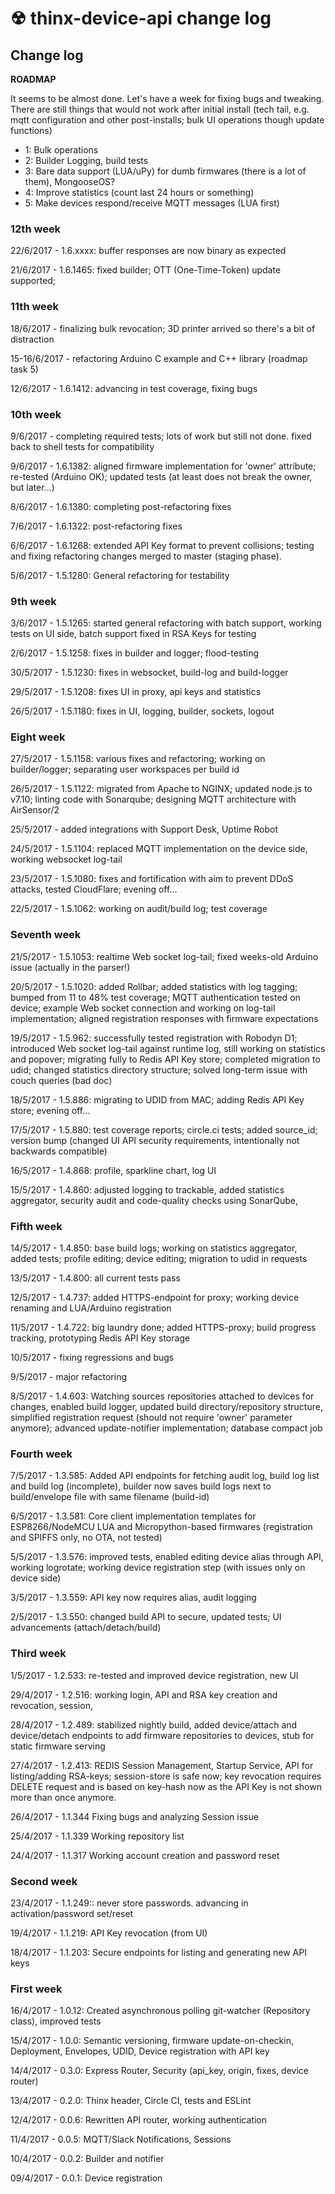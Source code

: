 # ☢ thinx-device-api change log

## Change log

**ROADMAP**

It seems to be almost done. Let's have a week for fixing bugs and tweaking. There are still things that would not work after initial install (tech tail, e.g. mqtt configuration and other post-installs; bulk UI operations though update functions)

* 1: Bulk operations
* 2: Builder Logging, build tests
* 3: Bare data support (LUA/uPy) for dumb firmwares (there is a lot of them), MongooseOS?
* 4: Improve statistics (count last 24 hours or something)
* 5: Make devices respond/receive MQTT messages (LUA first)

### 12th week

22/6/2017 - 1.6.xxxx: buffer responses are now binary as expected

21/6/2017 - 1.6.1465: fixed builder; OTT (One-Time-Token) update supported;

### 11th week

18/6/2017 - finalizing bulk revocation; 3D printer arrived so there's a bit of distraction

15-16/6/2017 - refactoring Arduino C example and C++ library (roadmap task 5)

12/6/2017 - 1.6.1412: advancing in test coverage, fixing bugs

### 10th week

9/6/2017 - completing required tests; lots of work but still not done. fixed back to shell tests for compatibility

9/6/2017 - 1.6.1382: aligned firmware implementation for 'owner' attribute; re-tested (Arduino OK); updated tests (at least does not break the owner, but later...)

8/6/2017 - 1.6.1380: completing post-refactoring fixes

7/6/2017 - 1.6.1322: post-refactoring fixes

6/6/2017 - 1.6.1268: extended API Key format to prevent collisions; testing and fixing refactoring changes merged to master (staging phase).

5/6/2017 - 1.5.1280: General refactoring for testability

### 9th week

3/6/2017 - 1.5.1265: started general refactoring with batch support, working tests on UI side, batch support fixed in RSA Keys for testing

2/6/2017 - 1.5.1258: fixes in builder and logger; flood-testing

30/5/2017 - 1.5.1230: fixes in websocket, build-log and build-logger

29/5/2017 - 1.5.1208: fixes UI in proxy, api keys and statistics

26/5/2017 - 1.5.1180: fixes in UI, logging, builder, sockets, logout

### Eight week

27/5/2017 - 1.5.1158: various fixes and refactoring; working on builder/logger; separating user workspaces per build id

26/5/2017 - 1.5.1122: migrated from Apache to NGINX; updated node.js to v7.10; linting code with Sonarqube; designing MQTT architecture with AirSensor/2

25/5/2017 - added integrations with Support Desk, Uptime Robot

24/5/2017 - 1.5.1104: replaced MQTT implementation on the device side, working websocket log-tail

23/5/2017 - 1.5.1080: fixes and fortification with aim to prevent DDoS attacks, tested CloudFlare; evening off...

22/5/2017 - 1.5.1062: working on audit/build log; test coverage

### Seventh week

21/5/2017 - 1.5.1053: realtime Web socket log-tail; fixed weeks-old Arduino issue (actually in the parser!)

20/5/2017 - 1.5.1020: added Rollbar; added statistics with log tagging; bumped from 11 to 48% test coverage; MQTT authentication tested on device; example Web socket connection and working on log-tail implementation; aligned registration responses with firmware expectations

19/5/2017 - 1.5.962: successfully tested registration with Robodyn D1; introduced Web socket log-tail against runtime log, still working on statistics and popover; migrating fully to Redis API Key store; completed migration to udid; changed statistics directory structure; solved long-term issue with couch queries (bad doc)

18/5/2017 - 1.5.886: migrating to UDID from MAC; adding Redis API Key store; evening off...

17/5/2017 - 1.5.880: test coverage reports; circle.ci tests; added source_id; version bump (changed UI API security requirements, intentionally not backwards compatible)

16/5/2017 - 1.4.868: profile, sparkline chart, log UI

15/5/2017 - 1.4.860: adjusted logging to trackable, added statistics aggregator, security audit and code-quality checks using SonarQube,

### Fifth week

14/5/2017 - 1.4.850: base build logs; working on statistics aggregator, added tests; profile editing; device editing; migration to udid in requests

13/5/2017 - 1.4.800: all current tests pass

12/5/2017 - 1.4.737: added HTTPS-endpoint for proxy; working device renaming and LUA/Arduino registration

11/5/2017 - 1.4.722: big laundry done; added HTTPS-proxy; build progress tracking, prototyping Redis API Key storage

10/5/2017 - fixing regressions and bugs

9/5/2017 - major refactoring

8/5/2017 - 1.4.603: Watching sources repositories attached to devices for changes, enabled build logger, updated build directory/repository structure, simplified registration request (should not require 'owner' parameter anymore); advanced update-notifier implementation; database compact job

### Fourth week

7/5/2017 - 1.3.585: Added API endpoints for fetching audit log, build log list and build log (incomplete), builder now saves build logs next to build/envelope file with same filename (build-id)

6/5/2017 - 1.3.581: Core client implementation templates for ESP8266/NodeMCU LUA and Micropython-based firmwares (registration and SPIFFS only, no OTA, not tested)

5/5/2017 - 1.3.576: improved tests, enabled editing device alias through API, working logrotate; working device registration step (with issues only on device side)

3/5/2017 - 1.3.559: API key now requires alias, audit logging

2/5/2017 - 1.3.550: changed build API to secure, updated tests; UI advancements (attach/detach/build)

### Third week

1/5/2017 - 1.2.533: re-tested and improved device registration, new UI

29/4/2017 - 1.2.516: working login, API and RSA key creation and revocation, session,

28/4/2017 - 1.2.489: stabilized nightly build, added device/attach and device/detach endpoints to add firmware repositories to devices, stub for static firmware serving

27/4/2017 - 1.2.413: REDIS Session Management, Startup Service, API for listing/adding RSA-keys; session-store is safe now; key revocation requires DELETE request and is based on key-hash now as the API Key is not shown more than once anymore.

26/4/2017 - 1.1.344 Fixing bugs and analyzing Session issue

25/4/2017 - 1.1.339 Working repository list

24/4/2017 - 1.1.317 Working account creation and password reset

### Second week

23/4/2017 - 1.1.249:: never store passwords. advancing in activation/password set/reset

19/4/2017 - 1.1.219: API Key revocation (from UI)

18/4/2017 - 1.1.203: Secure endpoints for listing and generating new API keys

### First week

16/4/2017 - 1.0.12: Created asynchronous polling git-watcher (Repository class), improved tests

15/4/2017 - 1.0.0: Semantic versioning, firmware update-on-checkin, Deployment, Envelopes, UDID,
Device registration with API key

14/4/2017 - 0.3.0: Express Router, Security (api_key, origin, fixes, device router)

13/4/2017 - 0.2.0: Thinx header, Circle CI, tests and ESLint

12/4/2017 - 0.0.6: Rewritten API router, working authentication

11/4/2017 - 0.0.5: MQTT/Slack Notifications, Sessions

10/4/2017 - 0.0.2: Builder and notifier

09/4/2017 - 0.0.1: Device registration
